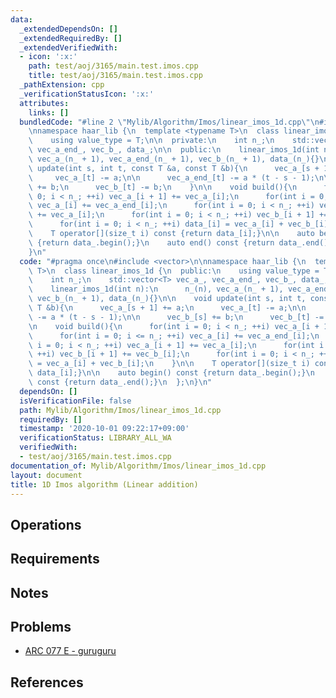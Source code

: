 ```yaml
---
data:
  _extendedDependsOn: []
  _extendedRequiredBy: []
  _extendedVerifiedWith:
  - icon: ':x:'
    path: test/aoj/3165/main.test.imos.cpp
    title: test/aoj/3165/main.test.imos.cpp
  _pathExtension: cpp
  _verificationStatusIcon: ':x:'
  attributes:
    links: []
  bundledCode: "#line 2 \"Mylib/Algorithm/Imos/linear_imos_1d.cpp\"\n#include <vector>\n\
    \nnamespace haar_lib {\n  template <typename T>\n  class linear_imos_1d {\n  public:\n\
    \    using value_type = T;\n\n  private:\n    int n_;\n    std::vector<T> vec_a_,\
    \ vec_a_end_, vec_b_, data_;\n\n  public:\n    linear_imos_1d(int n):\n      n_(n),\
    \ vec_a_(n_ + 1), vec_a_end_(n_ + 1), vec_b_(n_ + 1), data_(n_){}\n\n    void\
    \ update(int s, int t, const T &a, const T &b){\n      vec_a_[s + 1] += a;\n \
    \     vec_a_[t] -= a;\n\n      vec_a_end_[t] -= a * (t - s - 1);\n\n      vec_b_[s]\
    \ += b;\n      vec_b_[t] -= b;\n    }\n\n    void build(){\n      for(int i =\
    \ 0; i < n_; ++i) vec_a_[i + 1] += vec_a_[i];\n      for(int i = 0; i <= n_; ++i)\
    \ vec_a_[i] += vec_a_end_[i];\n      for(int i = 0; i < n_; ++i) vec_a_[i + 1]\
    \ += vec_a_[i];\n      for(int i = 0; i < n_; ++i) vec_b_[i + 1] += vec_b_[i];\n\
    \      for(int i = 0; i < n_; ++i) data_[i] = vec_a_[i] + vec_b_[i];\n    }\n\n\
    \    T operator[](size_t i) const {return data_[i];}\n\n    auto begin() const\
    \ {return data_.begin();}\n    auto end() const {return data_.end();}\n  };\n\
    }\n"
  code: "#pragma once\n#include <vector>\n\nnamespace haar_lib {\n  template <typename\
    \ T>\n  class linear_imos_1d {\n  public:\n    using value_type = T;\n\n  private:\n\
    \    int n_;\n    std::vector<T> vec_a_, vec_a_end_, vec_b_, data_;\n\n  public:\n\
    \    linear_imos_1d(int n):\n      n_(n), vec_a_(n_ + 1), vec_a_end_(n_ + 1),\
    \ vec_b_(n_ + 1), data_(n_){}\n\n    void update(int s, int t, const T &a, const\
    \ T &b){\n      vec_a_[s + 1] += a;\n      vec_a_[t] -= a;\n\n      vec_a_end_[t]\
    \ -= a * (t - s - 1);\n\n      vec_b_[s] += b;\n      vec_b_[t] -= b;\n    }\n\
    \n    void build(){\n      for(int i = 0; i < n_; ++i) vec_a_[i + 1] += vec_a_[i];\n\
    \      for(int i = 0; i <= n_; ++i) vec_a_[i] += vec_a_end_[i];\n      for(int\
    \ i = 0; i < n_; ++i) vec_a_[i + 1] += vec_a_[i];\n      for(int i = 0; i < n_;\
    \ ++i) vec_b_[i + 1] += vec_b_[i];\n      for(int i = 0; i < n_; ++i) data_[i]\
    \ = vec_a_[i] + vec_b_[i];\n    }\n\n    T operator[](size_t i) const {return\
    \ data_[i];}\n\n    auto begin() const {return data_.begin();}\n    auto end()\
    \ const {return data_.end();}\n  };\n}\n"
  dependsOn: []
  isVerificationFile: false
  path: Mylib/Algorithm/Imos/linear_imos_1d.cpp
  requiredBy: []
  timestamp: '2020-10-01 09:22:17+09:00'
  verificationStatus: LIBRARY_ALL_WA
  verifiedWith:
  - test/aoj/3165/main.test.imos.cpp
documentation_of: Mylib/Algorithm/Imos/linear_imos_1d.cpp
layout: document
title: 1D Imos algorithm (Linear addition)
---
```


## Operations

## Requirements

## Notes

## Problems

- [ARC 077 E - guruguru](https://atcoder.jp/contests/arc077/tasks/arc077_c)

## References

